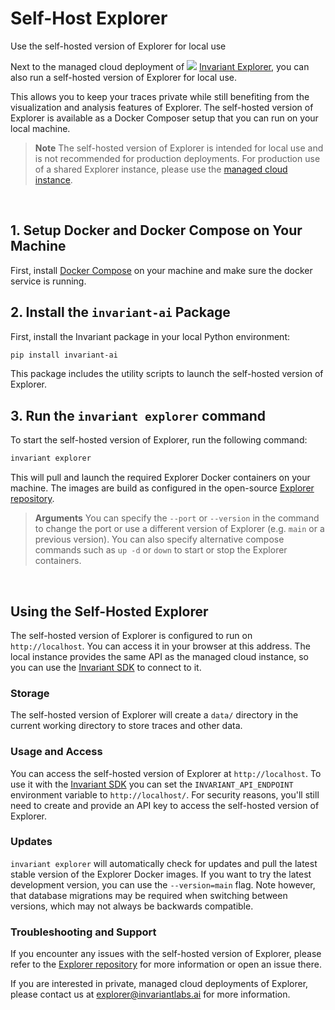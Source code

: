 # Self-Host Explorer

<div class='subtitle'>Use the self-hosted version of Explorer for local use</div>

Next to the managed cloud deployment of <img class='inline-invariant' src="/assets/logo.svg"/> [Invariant Explorer](https://explorer.invariantlabs.ai), you can also run a self-hosted version of Explorer for local use.

This allows you to keep your traces private while still benefiting from the visualization and analysis features of Explorer. The self-hosted version of Explorer is available as a Docker Composer setup that you can run on your local machine.

> **Note** The self-hosted version of Explorer is intended for local use and is not recommended for production deployments. For production use of a shared Explorer instance, please use the [managed cloud instance](https://explorer.invariantlabs.ai).

<br/>

## 1. Setup Docker and Docker Compose on Your Machine

First, install [Docker Compose](https://docs.docker.com/compose/install/) on your machine and make sure the docker service is running.

## 2. Install the `invariant-ai` Package

First, install the Invariant package in your local Python environment:

```bash
pip install invariant-ai
```

This package includes the utility scripts to launch the self-hosted version of Explorer.

## 3. Run the `invariant explorer` command

To start the self-hosted version of Explorer, run the following command:

```bash
invariant explorer
```

This will pull and launch the required Explorer Docker containers on your machine. The images are build as configured in the open-source [Explorer repository](https://github.com/invariantlabs-ai/explorer).

> **Arguments** You can specify the `--port` or `--version` in the command to change the port or use a different version of Explorer (e.g. `main` or a previous version). You can also specify alternative compose commands such as `up -d` or `down` to start or stop the Explorer containers.

<br/>

## Using the Self-Hosted Explorer

The self-hosted version of Explorer is configured to run on `http://localhost`. You can access it in your browser at this address. The local instance provides the same API as the managed cloud instance, so you can use the [Invariant SDK](./Explorer_API/1_client_setup.md) to connect to it.

### Storage

The self-hosted version of Explorer will create a `data/` directory in the current working directory to store traces and other data.

### Usage and Access

You can access the self-hosted version of Explorer at `http://localhost`. To use it with the [Invariant SDK](./Explorer_API/1_client_setup.md) you can set the `INVARIANT_API_ENDPOINT` environment variable to `http://localhost/`. For security reasons, you'll still need to create and provide an API key to access the self-hosted version of Explorer.

### Updates
`invariant explorer` will automatically check for updates and pull the latest stable version of the Explorer Docker images. If you want to try the latest development version, you can use the `--version=main` flag. Note however, that database migrations may be required when switching between versions, which may not always be backwards compatible.

### Troubleshooting and Support

If you encounter any issues with the self-hosted version of Explorer, please refer to the [Explorer repository](https://github.com/invariantlabs-ai/explorer) for more information or open an issue there.

If you are interested in private, managed cloud deployments of Explorer, please contact us at [explorer@invariantlabs.ai](mailto:explorer@invariantlabs.ai) for more information.